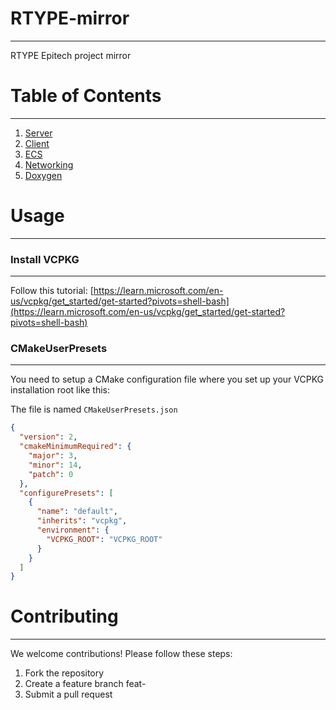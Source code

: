 # RTYPE-mirror
___
RTYPE Epitech project mirror

# Table of Contents
___
1. [Server](./server/Server.md)
2. [Client](./client/GraphicalLibraryChoice.md)
3. [ECS](./shared/Ecs.md)
4. [Networking](./shared/Network_library.md)
5. [Doxygen](./html/index.html)
# Usage
___
### Install VCPKG
___

Follow this tutorial: [https://learn.microsoft.com/en-us/vcpkg/get_started/get-started?pivots=shell-bash](https://learn.microsoft.com/en-us/vcpkg/get_started/get-started?pivots=shell-bash)

### CMakeUserPresets
___
You need to setup a CMake configuration file where you set up your VCPKG installation root like this:

The file is named `CMakeUserPresets.json`
```json
{
  "version": 2,
  "cmakeMinimumRequired": {
    "major": 3,
    "minor": 14,
    "patch": 0
  },
  "configurePresets": [
    {
      "name": "default",
      "inherits": "vcpkg",
      "environment": {
        "VCPKG_ROOT": "VCPKG_ROOT"
      }
    }
  ]
}
```

# Contributing
___
We welcome contributions! Please follow these steps:
1. Fork the repository
2. Create a feature branch feat-<feature-name>
3. Submit a pull request
